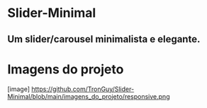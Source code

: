 # Slider-Minimal
Um slider/carousel minimalista e elegante.
----

# Imagens do projeto

[image] https://github.com/TronGuy/Slider-Minimal/blob/main/imagens_do_projeto/responsive.png
